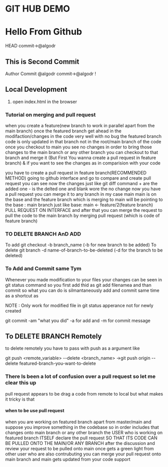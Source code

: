 # GIT HUB DEMO
# Hello From Github 
HEAD
commit->@algodr

## This is Second Commit
Author Commit @algodr
commit->@algodr !

## Local Development 
1. open index.html in the browser

### Tutorial on merging and pull request
when you create a feature(new branch to work in parallel apart from the main branch)
once the featured branch get ahead in the modifaction/changes in the code very well with no bug
the featured branch code is only updated in that branch not in the root/main  branch of the code 
once you checkout to main you see no changes in order to bring those changes to the main branch or any other branch 
you can checkout to that branch and merge it (But First You wanna create a pull request in feature branch)
& if you want to see the changes as in comparision with your code 

you have to create a pull request in feature branch(RECOMMENDED METHOD)
going  to github interface and go to compare and create pull request
you can see now the changes just like git diff command + are the added one - is the delted one and  blank wore the no change
now you have a pull request you can merge it to any branch in my case main
main is on the base and the feature branch which is merging to main will be pointing to the base : main branch
just like
base: main <- feature/2(feature branch) PULL REQUEST ON INTERFACE
and after that you can merge the request to pull the code to the main branch
by merging pull request (which is code of feature branch)

### TO DELETE BRANCH AnD ADD
To add
git checkout -b branch_name (-b for new branch to be added)
To delete 
git branch -d name-of-branch-to-be-deleted
(-d for the branch to be deleted)

### To Add and Commit same Tym 
 Whenever you made modification to your files your changes can be seen in git status command 
 so you first add thid as git add filenamea
 and than commit so what you can do is silmantaneously add and commit same time as a shortcut as

NOTE : Only work for modified file in git status apperance not for newly created

 git commit -am "what you did"
 -a for add
 and
 -m for commit message  

## To DELETE BRANCH Remotely

to delete remotely you have to pass with push as a argument like

git push <remote_variable> --delete <branch_name>
->git push origin --delete featured-branch-you-want-to-delete



### There Is been a lot of confusion over a pull request so let me clear this up

pull request appears to be drag a code from remote to local
but what makes it tricky is that 
#### when to be use pull request
when you are working on featured branch apart from master/main
and suppose you improve something in the codebase
so in order includes that changes onto main branch or any other branch 
the USER who is working on featured branch ITSELF declare the pull request
SO  THAT ITS CODE CAN BE PULLED ONTO THE MAIN/OR ANY BRANCH 
after the discussion and review your request to be pulled onto main
once gets a green light from other user who are also contrubuting 
you can merge your pull request onto main branch
and main gets updated from your code support
 

